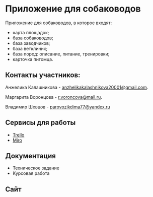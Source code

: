 # Приложение для собаководов

Приложение для собаководов, в которое входят: 
- карта площадок; 
- база собаководов; 
- база заводчиков; 
- база ветклиник; 
- база пород: описание, питание, тренировки; 
- карточка питомца.

## Контакты участников: 

Анжелика Калашникова -  anzhelikakalashnikova20001@gmail.com. 

Маргарита Воронцова - r.voroncova@mail.ru. 

Владимир Шевцов - parovozikdima77@yandex.ru

## Сервисы для работы
- [Trello](https://trello.com/b/AXWZsS99/группа-4-2-1-проект-по-тп)
- [Miro](https://miro.com/app/board/uXjVOHBBGm8=/)

## Документация
- Техническое задание
- Курсовая работа

## Сайт
